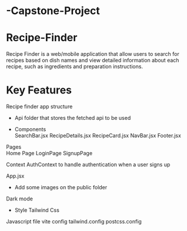 # -Capstone-Project
# Recipe-Finder
Recipe Finder is a web/mobile application that allow users to search for recipes based on dish names and view detailed information about each recipe, such as ingredients and preparation instructions.

 # Key Features
 Recipe finder app structure 

 * Api folder that stores the fetched api to be used 
 
* Components  
    SearchBar.jsx
    RecipeDetails.jsx
    RecipeCard.jsx
    NavBar.jsx
    Footer.jsx
    
 Pages   
    Home Page
    LoginPage
    SignupPage

Context
    AuthContext  to handle authentication when a  user signs up 

App.jsx

* Add some images on the public folder 


Dark mode 
    
    
      

* Style
    Tailwind
    Css 

Javascript file
vite config
tailwind.config
postcss.config



